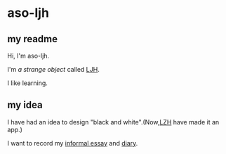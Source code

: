 # aso-ljh

## my readme

Hi, I'm aso-ljh.

I'm *a strange object*  called [LJH](https://github.com/aso-ljh).

I like learning.

## my idea

I have had an idea to design "black and white".(Now,[LZH](https://github.com/HPLZH) have made it an app.)

I want to record my [informal essay](https://github.com/aso-ljh/aso-ljh/blob/main/my%20informal%20essay.md) and [diary](https://github.com/aso-ljh/aso-ljh/blob/main/my%20diary/index.md).

